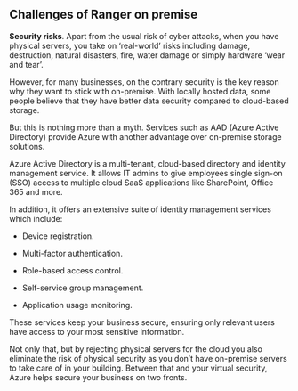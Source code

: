 ## Challenges of Ranger on premise

**Security risks**. Apart from the usual risk of cyber attacks, when you have physical servers, you take on ‘real-world’ risks including damage, destruction, natural disasters, fire, water damage or simply hardware ‘wear and tear’.

However, for many businesses, on the contrary security is the key reason why they want to stick with on-premise. With locally hosted data, some people believe that they have better data security compared to cloud-based storage.

But this is nothing more than a myth. Services such as AAD (Azure Active Directory) provide Azure with another advantage over on-premise storage solutions.

Azure Active Directory is a multi-tenant, cloud-based directory and identity management service. It allows IT admins to give employees single sign-on (SSO) access to multiple cloud SaaS applications like SharePoint, Office 365 and more.

In addition, it offers an extensive suite of identity management services which include:

*    Device registration.

*    Multi-factor authentication.

*    Role-based access control.

*    Self-service group management.

*    Application usage monitoring.

These services keep your business secure, ensuring only relevant users have access to your most sensitive information.

Not only that, but by rejecting physical servers for the cloud you also eliminate the risk of physical security as you don’t have on-premise servers to take care of in your building. Between that and your virtual security, Azure helps secure your business on two fronts.
